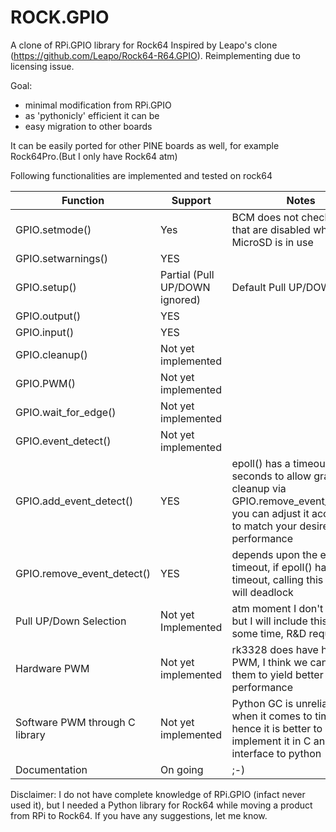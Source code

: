 # ROCK.GPIO
A clone of RPi.GPIO library for Rock64
Inspired by Leapo's clone (https://github.com/Leapo/Rock64-R64.GPIO). Reimplementing due to licensing issue.

Goal: 
 - minimal modification from RPi.GPIO
  - as 'pythonicly' efficient it can be
  - easy migration to other boards

It can be easily ported for other PINE boards as well, for example Rock64Pro.(But I only have Rock64 atm)

Following functionalities are implemented and tested on rock64

| Function  | Support  | Notes  |
|-----------|----------|--------|
| GPIO.setmode()  |  Yes  |  BCM does not check for pins that are disabled when MicroSD is in use  |
| GPIO.setwarnings() | YES | |
| GPIO.setup() | Partial (Pull UP/DOWN ignored) | Default Pull UP/DOWN used |
| GPIO.output() | YES | |
| GPIO.input() | YES | |
| GPIO.cleanup() | Not yet implemented | |
| GPIO.PWM() | Not yet implemented | |
| GPIO.wait_for_edge() | Not yet implemented | |
| GPIO.event_detect() | Not yet implemented | |
| GPIO.add_event_detect() | YES | epoll() has a timeout of 5 seconds to allow graceful cleanup via GPIO.remove_event_detect(), you can adjust it accordingly to match your desired performance|
| GPIO.remove_event_detect() | YES | depends upon the epoll() timeout, if epoll() has infinite timeout, calling this function will deadlock |
| Pull UP/Down Selection | Not yet Implemented | atm moment I don't need it, but I will include this if I have some time, R&D required |
| Hardware PWM | Not yet implemented | rk3328 does have hardware PWM, I think we can use them to yield better performance |
| Software PWM through C library | Not yet implemented | Python GC is unreliable when it comes to timing, hence it is better to implement it in C and interface to python|
| Documentation | On going | ;-) |

Disclaimer: I do not have complete knowledge of RPi.GPIO (infact never used it), but I needed a Python library
for Rock64 while moving a product from RPi to Rock64. If you have any suggestions, let me know.
